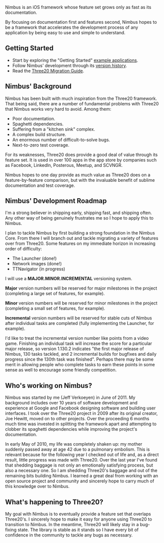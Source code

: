 Nimbus is an iOS framework whose feature set grows only as fast as its documentation.

By focusing on documentation first and features second, Nimbus hopes to be a framework
that accelerates the development process of any application by being easy to use and simple
to understand.

<h2>Getting Started</h2>

- Start by exploring the "Getting Started" <a href="https://github.com/jverkoey/nimbus/tree/master/examples/gettingstarted">example applications</a>.
- Follow Nimbus' development through its <a href="http://jverkoey.github.com/nimbus/group___version-_history.html">version history</a>.
- Read the <a href="http://jverkoey.github.com/nimbus/group___three20-_migration-_guide.html">Three20 Migration Guide</a>.

<h2>Nimbus' Background</h1>

Nimbus has been built with much inspiration from the Three20 framework. That being said, there
are a number of fundamental problems with Three20 that Nimbus works very hard to avoid.
Among them:

- Poor documentation.
- Spaghetti dependencies.
- Suffering from a "kitchen sink" complex.
- A complex build structure.
- An enormous number of difficult-to-solve bugs.
- Next-to-zero test coverage.

For its weaknesses, Three20 does provide a good deal of value through its feature set. It is
used in over 100 apps in the app store by companies such as Facebook, LinkedIn, Posterous,
Meetup, and SCVNGR.

Nimbus hopes to one day provide as much value as Three20 does on a feature-by-feature
comparison, but with the invaluable benefit of sublime documentation and test coverage.

<h2>Nimbus' Development Roadmap</h2>

I'm a strong believer in shipping early, shipping fast, and shipping often. Any other way of
being genuinely frustrates me so I hope to apply this to Nimbus.

I plan to tackle Nimbus by first building a strong foundation in the Nimbus Core. From there
I will branch out and tackle migrating a variety of features over from Three20. Some features
on my immediate horizon in increasing order of difficulty:

- The Launcher (done!)
- Network images (done!)
- TTNavigator (in progress)

I will use a <b>MAJOR.MINOR.INCREMENTAL</b> versioning system.

<b>Major</b> version numbers will be reserved for major milestones in the project (completing a
large set of features, for example).

<b>Minor</b> version numbers will be reserved for minor milestones in the project (completing a
small set of features, for example).

<b>Incremental</b> version numbers will be reserved for stable cuts of Nimbus after individual
tasks are completed (fully implementing the Launcher, for example).

I'd like to treat the incremental version number like points from a video game. Finishing an
individual task will increase the score for a particular major release, so version 1.130.2
indicates "the first major release of Nimbus, 130 tasks tackled, and 2 incremental builds
for bugfixes and daily progress since the 130th task was finished". Perhaps there may be some
merit in allowing people who complete tasks to earn these points in some sense as well to
encourage some friendly competition.

<h2>Who's working on Nimbus?</h2>

Nimbus was started by me (Jeff Verkoeyen) in June of 2011. My background includes over 10 years
of software development and experience at Google and Facebook designing software and
building user interfaces. I took over the Three20 project in 2009 after its original creator,
Joe Hewitt, moved on to other projects. Over the proceeding 6 months much time was invested in
splitting the framework apart and attempting to clobber its spaghetti dependencies while
improving the project's documentation.

In early May of 2010, my life was completely shaken up: my mother suddenly passed
away at age 42 due to a pulmonary embolism. This is relevant because for the following year
I checked out of life and, as a direct result, little progress was made with Three20. Over the
last year I've found that shedding baggage is not only an emotionally satisfying process, but
also a necessary one. So I am shedding Three20's baggage and out of the remaining bits building
Nimbus. I learned a great deal from working with an open source project and community and
sincerely hope to carry much of this knowledge over to Nimbus.

<h2>What's happening to Three20?</h2>

My goal with Nimbus is to eventually provide a feature set that overlaps Three20's. I
sincerely hope to make it easy for anyone using Three20 to transition to Nimbus. In the
meantime, Three20 will likely stay in a bug-fixing state. The library is stable as it stands
so I have every bit of confidence in the community to tackle any bugs as necessary.